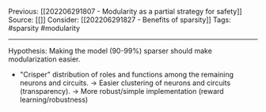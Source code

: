 Previous: [[202206291807 - Modularity as a partial strategy for safety]]
Source: [[]]
Consider: [[202206291827 - Benefits of sparsity]]
Tags: #sparsity #modularity 
______________

Hypothesis: Making the model (90-99%) sparser should make modularization easier.
- "Crisper" distribution of roles and functions among the remaining neurons and circuits.
	-> Easier clustering of neurons and circuits (transparency).
	-> More robust/simple implementation (reward learning/robustness)
